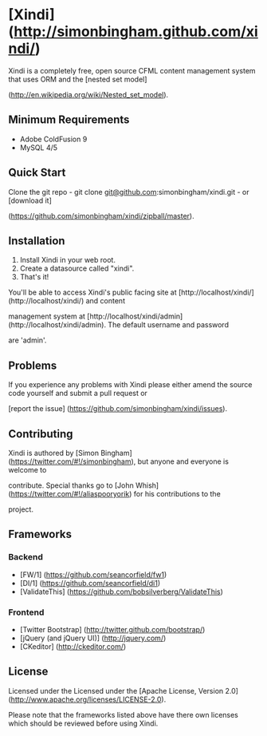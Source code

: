 # [Xindi] (http://simonbingham.github.com/xindi/)

Xindi is a completely free, open source CFML content management system that uses ORM and the [nested set model] 

(http://en.wikipedia.org/wiki/Nested_set_model).

## Minimum Requirements

* Adobe ColdFusion 9
* MySQL 4/5

## Quick Start

Clone the git repo - git clone git@github.com:simonbingham/xindi.git - or [download it] 

(https://github.com/simonbingham/xindi/zipball/master).

## Installation

1. Install Xindi in your web root.
2. Create a datasource called "xindi".
3. That's it!

You'll be able to access Xindi's public facing site at [http://localhost/xindi/] (http://localhost/xindi/) and content 

management system at [http://localhost/xindi/admin] (http://localhost/xindi/admin). The default username and password 

are 'admin'.

## Problems

If you experience any problems with Xindi please either amend the source code yourself and submit a pull request or 

[report the issue] (https://github.com/simonbingham/xindi/issues).

## Contributing

Xindi is authored by [Simon Bingham] (https://twitter.com/#!/simonbingham), but anyone and everyone is welcome to 

contribute. Special thanks go to [John Whish] (https://twitter.com/#!/aliaspooryorik) for his contributions to the 

project.

## Frameworks

### Backend

* [FW/1] (https://github.com/seancorfield/fw1)
* [DI/1] (https://github.com/seancorfield/di1)
* [ValidateThis] (https://github.com/bobsilverberg/ValidateThis)

### Frontend

* [Twitter Bootstrap] (http://twitter.github.com/bootstrap/)
* [jQuery (and jQuery UI)] (http://jquery.com/)
* [CKeditor] (http://ckeditor.com/)

## License

Licensed under the Licensed under the [Apache License, Version 2.0] (http://www.apache.org/licenses/LICENSE-2.0). 

Please note that the frameworks listed above have there own licenses which should be reviewed before using Xindi.